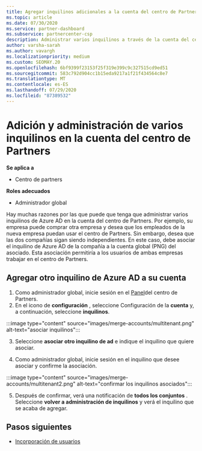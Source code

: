 ```yaml
---
title: Agregar inquilinos adicionales a la cuenta del centro de Partners
ms.topic: article
ms.date: 07/30/2020
ms.service: partner-dashboard
ms.subservice: partnercenter-csp
description: Administrar varios inquilinos a través de la cuenta del centro de Partners
author: varsha-sarah
ms.author: vavargh
ms.localizationpriority: medium
ms.custom: SEOMAY.20
ms.openlocfilehash: 6bf9399f23153f25f319e399c9c327515cd9ed51
ms.sourcegitcommit: 583c792d904cc1b15eda9217a1f21f434564c8e7
ms.translationtype: MT
ms.contentlocale: es-ES
ms.lasthandoff: 07/29/2020
ms.locfileid: "87389532"
---
```

# <a name="add-and-manage-multiple-tenants-in-your-partner-center-account"></a>Adición y administración de varios inquilinos en la cuenta del centro de Partners

**Se aplica a**

- Centro de partners

**Roles adecuados**

- Administrador global

Hay muchas razones por las que puede que tenga que administrar varios inquilinos de Azure AD en la cuenta del centro de Partners. Por ejemplo, su empresa puede comprar otra empresa y desea que los empleados de la nueva empresa puedan usar el centro de Partners. Sin embargo, desea que las dos compañías sigan siendo independientes. En este caso, debe asociar el inquilino de Azure AD de la compañía a la cuenta global (PNG) del asociado. Esta asociación permitiría a los usuarios de ambas empresas trabajar en el centro de Partners.

## <a name="add-another-azure-ad-tenant-to-your-account"></a>Agregar otro inquilino de Azure AD a su cuenta

1. Como administrador global, inicie sesión en el [Panel](https://partner.microsoft.com/dashboard)del centro de Partners.
1. En el icono de **configuración** , seleccione Configuración de la **cuenta** y, a continuación, seleccione **inquilinos**.
 
:::image type="content" source="images/merge-accounts/multitenant.png" alt-text="asociar inquilinos"::: 

3. Seleccione **asociar otro inquilino de ad** e indique el inquilino que quiere asociar.

1. Como administrador global, inicie sesión en el inquilino que desee asociar y confirme la asociación. 

:::image type="content" source="images/merge-accounts/multitenant2.png" alt-text="confirmar los inquilinos asociados"::: 

5. Después de confirmar, verá una notificación de **todos los conjuntos** .  Seleccione **volver a administración de inquilinos** y verá el inquilino que se acaba de agregar.
 
## <a name="next-steps"></a>Pasos siguientes

- [Incorporación de usuarios](create-user-accounts-and-set-permissions.md)
